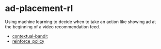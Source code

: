 # ad-placement-rl

Using machine learning to decide when to take an action like showing ad at the beginning of a video recommendation feed.

- [contextual-bandit](contextual_bandits/README.md)
- [reinforce_policy](reinforce_policy/README.md)